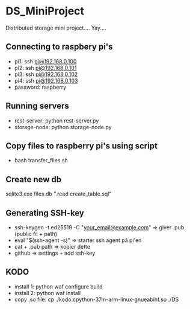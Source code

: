 # DS_MiniProject

Distributed storage mini project.... Yay....

## Connecting to raspbery pi's

- pi1: ssh pi@192.168.0.100
- pi2: ssh pi@192.168.0.101
- pi3: ssh pi@192.168.0.102
- pi4: ssh pi@192.168.0.103
- password: raspberry

## Running servers
- rest-server: python rest-server.py
- storage-node: python storage-node.py

## Copy files to raspberry pi's using script 
- bash transfer_files.sh


## Create new db
sqlite3.exe files.db ".read create_table.sql"

## Generating SSH-key
- ssh-keygen -t ed25519 -C "your_email@example.com" => giver .pub (public fil + path) 
- eval "$(ssh-agent -s)" => starter ssh agent på pi'en
- cat + .pub path => kopier dette 
- github => settings + add ssh-key 

## KODO 
- install 1: python waf configure build
- install 2: python waf install
- copy .so file: cp ./kodo.cpython-37m-arm-linux-gnueabihf.so ./DS